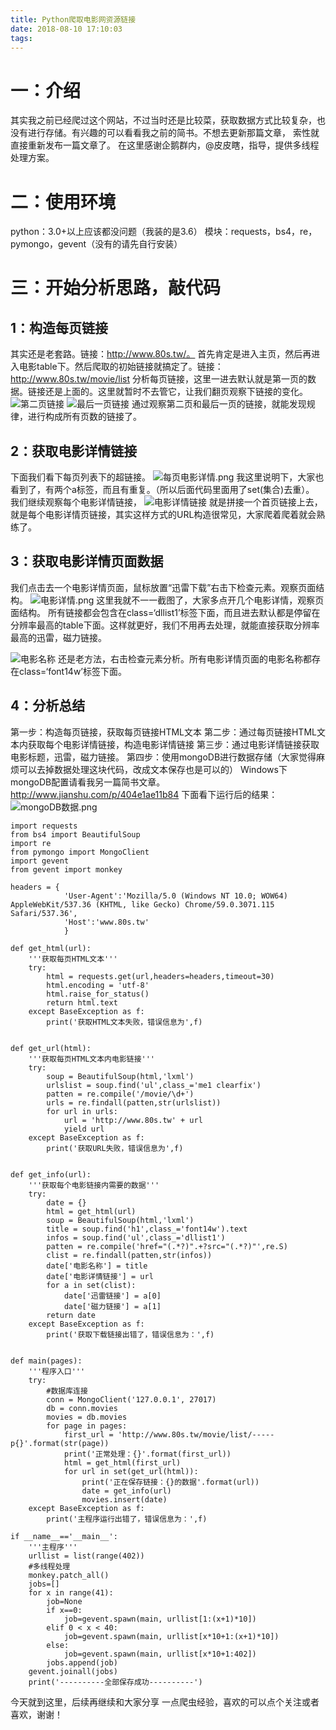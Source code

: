 ```yaml
---
title: Python爬取电影网资源链接
date: 2018-08-10 17:10:03
tags:
---
```

# 一：介绍
其实我之前已经爬过这个网站，不过当时还是比较菜，获取数据方式比较复杂，也没有进行存储。有兴趣的可以看看我之前的简书。不想去更新那篇文章， 索性就直接重新发布一篇文章了。
在这里感谢企鹅群内，@皮皮瞎，指导，提供多线程处理方案。

# 二：使用环境
python：3.0+以上应该都没问题（我装的是3.6）
模块：requests，bs4，re，pymongo，gevent（没有的请先自行安装）

# 三：开始分析思路，敲代码
## 1：构造每页链接
其实还是老套路。链接：http://www.80s.tw/。
首先肯定是进入主页，然后再进入电影table下。然后爬取的初始链接就搞定了。链接：http://www.80s.tw/movie/list
分析每页链接，这里一进去默认就是第一页的数据。链接还是上面的。这里就暂时不去管它，让我们翻页观察下链接的变化。
![第二页链接](http://upload-images.jianshu.io/upload_images/5324027-e15d7d62e1314b89.png?imageMogr2/auto-orient/strip%7CimageView2/2/w/1240)
![最后一页链接](http://upload-images.jianshu.io/upload_images/5324027-3d0bcbbf3cdcccec.png?imageMogr2/auto-orient/strip%7CimageView2/2/w/1240)
通过观察第二页和最后一页的链接，就能发现规律，进行构成所有页数的链接了。
## 2：获取电影详情链接
下面我们看下每页列表下的超链接。
![每页电影详情.png](http://upload-images.jianshu.io/upload_images/5324027-4d0cdf83b8893cab.png?imageMogr2/auto-orient/strip%7CimageView2/2/w/1240)
我这里说明下，大家也看到了，有两个a标签，而且有重复。（所以后面代码里面用了set(集合)去重）。
我们继续观察每个电影详情链接，
![电影详情链接](http://upload-images.jianshu.io/upload_images/5324027-a53c2a772e4323d6.png?imageMogr2/auto-orient/strip%7CimageView2/2/w/1240)
就是拼接一个首页链接上去，就是每个电影详情页链接，其实这样方式的URL构造很常见，大家爬着爬着就会熟练了。
## 3：获取电影详情页面数据
我们点击去一个电影详情页面，鼠标放置“迅雷下载”右击下检查元素。观察页面结构。
![电影详情.png](http://upload-images.jianshu.io/upload_images/5324027-4ef049648719f11d.png?imageMogr2/auto-orient/strip%7CimageView2/2/w/1240)
这里我就不一一截图了，大家多点开几个电影详情，观察页面结构。
所有链接都会包含在class=‘dllist1’标签下面，而且进去默认都是停留在分辨率最高的table下面。这样就更好，我们不用再去处理，就能直接获取分辨率最高的迅雷，磁力链接。

![电影名称](http://upload-images.jianshu.io/upload_images/5324027-ad83c7f919fdd4f7.png?imageMogr2/auto-orient/strip%7CimageView2/2/w/1240)
还是老方法，右击检查元素分析。所有电影详情页面的电影名称都存在class=‘font14w’标签下面。
## 4：分析总结
第一步：构造每页链接，获取每页链接HTML文本
第二步：通过每页链接HTML文本内获取每个电影详情链接，构造电影详情链接
第三步：通过电影详情链接获取电影标题，迅雷，磁力链接。
第四步：使用mongoDB进行数据存储（大家觉得麻烦可以去掉数据处理这块代码，改成文本保存也是可以的）
Windows下mongoDB配置请看我另一篇简书文章。
http://www.jianshu.com/p/404e1ae11b84
下面看下运行后的结果：
![mongoDB数据.png](http://upload-images.jianshu.io/upload_images/5324027-e11ada8faf996a5a.png?imageMogr2/auto-orient/strip%7CimageView2/2/w/1240)
```
import requests
from bs4 import BeautifulSoup
import re
from pymongo import MongoClient
import gevent
from gevent import monkey

headers = {
			'User-Agent':'Mozilla/5.0 (Windows NT 10.0; WOW64) AppleWebKit/537.36 (KHTML, like Gecko) Chrome/59.0.3071.115 Safari/537.36',
			'Host':'www.80s.tw'
			}

def get_html(url):
	'''获取每页HTML文本'''
	try:
		html = requests.get(url,headers=headers,timeout=30)
		html.encoding = 'utf-8'
		html.raise_for_status()
		return html.text
	except BaseException as f:
		print('获取HTML文本失败，错误信息为',f)


def get_url(html):
	'''获取每页HTML文本内电影链接'''
	try:
		soup = BeautifulSoup(html,'lxml')
		urlslist = soup.find('ul',class_='me1 clearfix')
		patten = re.compile('/movie/\d+')
		urls = re.findall(patten,str(urlslist))
		for url in urls:
			url = 'http://www.80s.tw' + url
			yield url
	except BaseException as f:
		print('获取URL失败，错误信息为',f)


def get_info(url):
	'''获取每个电影链接内需要的数据'''
	try:
		date = {}
		html = get_html(url)
		soup = BeautifulSoup(html,'lxml')
		title = soup.find('h1',class_='font14w').text
		infos = soup.find('ul',class_='dllist1')
		patten = re.compile('href="(.*?)".+?src="(.*?)"',re.S)
		clist = re.findall(patten,str(infos))
		date['电影名称'] = title
		date['电影详情链接'] = url
		for a in set(clist):
			date['迅雷链接'] = a[0]
			date['磁力链接'] = a[1]
		return date
	except BaseException as f:
		print('获取下载链接出错了，错误信息为：',f)


def main(pages):
	'''程序入口'''
	try:
		#数据库连接
		conn = MongoClient('127.0.0.1', 27017)
		db = conn.movies
		movies = db.movies
		for page in pages:
			first_url = 'http://www.80s.tw/movie/list/-----p{}'.format(str(page))
			print('正常处理：{}'.format(first_url))
			html = get_html(first_url)
			for url in set(get_url(html)):
				print('正在保存链接：{}的数据'.format(url))
				date = get_info(url)
				movies.insert(date)
	except BaseException as f:
		print('主程序运行出错了，错误信息为：',f)

if __name__=='__main__':
	'''主程序'''
	urllist = list(range(402))
	#多线程处理
	monkey.patch_all()
	jobs=[]
	for x in range(41):
		job=None
		if x==0:
			job=gevent.spawn(main, urllist[1:(x+1)*10])
		elif 0 < x < 40:
			job=gevent.spawn(main, urllist[x*10+1:(x+1)*10])
		else:
			job=gevent.spawn(main, urllist[x*10+1:402])
		jobs.append(job)
	gevent.joinall(jobs)
	print('----------全部保存成功----------')
```
今天就到这里，后续再继续和大家分享 一点爬虫经验，喜欢的可以点个关注或者喜欢，谢谢！
